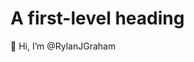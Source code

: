 # A first-level heading
👋 Hi, I’m @RylanJGraham



<!---
RylanJGraham/RylanJGraham is a ✨ special ✨ repository because its `README.md` (this file) appears on your GitHub profile.
You can click the Preview link to take a look at your changes.
--->
